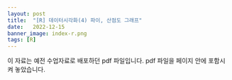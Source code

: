 ```yaml
---
layout: post
title:  "[R] 데이터시각화(4) 파이, 산점도 그래프"
date:   2022-12-15
banner_image: index-r.png
tags: [R]
---
```


이 자료는 예전 수업자료로 배포하던 pdf 파일입니다. pdf 파일을 페이지 안에 포함시켜 놓았습니다.

<!--more-->

<style>
    .fluid-width-video-wrapper {
        position: absolute !important;
        left: 0 !important;
    }
</style>
<object data="/files/pdf/r-visual-4.pdf" type="application/pdf" width="100%" height="1105px"></object>